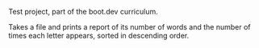 Test project, part of the boot.dev curriculum.

Takes a file and prints a report of its number of words and the number of times each letter appears, sorted in descending order.

